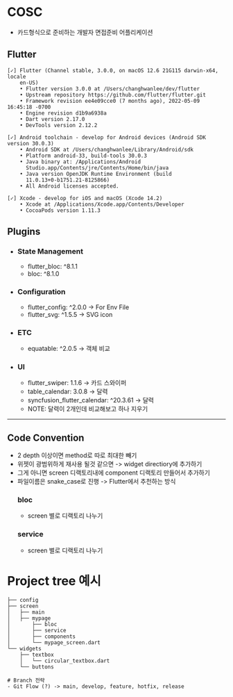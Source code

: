 # COSC
- 카드형식으로 준비하는 개발자 면접준비 어플리케이션

## Flutter
```data
[✓] Flutter (Channel stable, 3.0.0, on macOS 12.6 21G115 darwin-x64, locale
    en-US)
    • Flutter version 3.0.0 at /Users/changhwanlee/dev/flutter
    • Upstream repository https://github.com/flutter/flutter.git
    • Framework revision ee4e09cce0 (7 months ago), 2022-05-09 16:45:18 -0700
    • Engine revision d1b9a6938a
    • Dart version 2.17.0
    • DevTools version 2.12.2

[✓] Android toolchain - develop for Android devices (Android SDK version 30.0.3)
    • Android SDK at /Users/changhwanlee/Library/Android/sdk
    • Platform android-33, build-tools 30.0.3
    • Java binary at: /Applications/Android
      Studio.app/Contents/jre/Contents/Home/bin/java
    • Java version OpenJDK Runtime Environment (build
      11.0.13+0-b1751.21-8125866)
    • All Android licenses accepted.

[✓] Xcode - develop for iOS and macOS (Xcode 14.2)
    • Xcode at /Applications/Xcode.app/Contents/Developer
    • CocoaPods version 1.11.3
```

## Plugins
- ### State Management
  - flutter_bloc: ^8.1.1
  - bloc: ^8.1.0

- ### Configuration
  - flutter_config: ^2.0.0 -> For Env File
  - flutter_svg: ^1.5.5 -> SVG icon

- ### ETC
  - equatable: ^2.0.5 -> 객체 비교

- ### UI
  - flutter_swiper: 1.1.6 -> 카드 스와이퍼
  - table_calendar: 3.0.8 -> 달력
  - syncfusion_flutter_calendar: ^20.3.61 -> 달력
  - NOTE: 달력이 2개인데 비교해보고 하나 지우기
---

## Code Convention
- 2 depth 이상이면 method로 따로 최대한 빼기
- 위젯이 광범위하게 재사용 될것 같으면 -> widget directiory에 추가하기
- 그게 아니면 screen 디랙토리내에 component 디랙토리 만들어서 추가하기
- 파일이름은 snake_case로 진행 -> Flutter에서 추천하는 방식
  ### bloc
  - screen 별로 디랙토리 나누기
  ### service
  - screen 별로 디랙토리 나누기

# Project tree 예시

```data
├── config
├── screen
│   ├── main
│   ├── mypage
│       ├── bloc
│       ├── service
│       ├── components
│       └── mypage_screen.dart
└── widgets
    ├── textbox
    │   └── circular_textbox.dart
    └── buttons

# Branch 전략
- Git Flow (?) -> main, develop, feature, hotfix, release